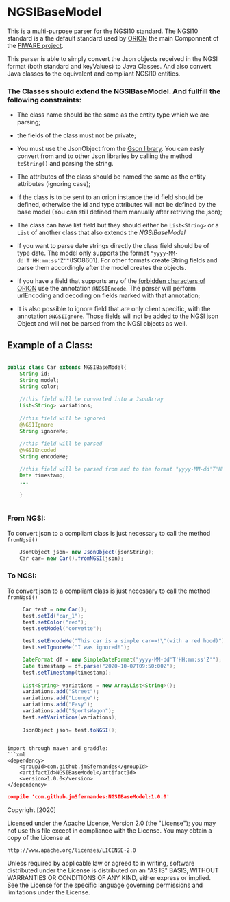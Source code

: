 # NGSIBaseModel
This is a multi-purpose parser for the NGSI10 standard.
The NGSI10 standard is a the default standard used by [ORION](https://fiware-orion.readthedocs.io/en/master/) the main Componnent of the [FIWARE project](https://www.fiware.org/).

This parser is able to simply convert the Json objects received in the NGSI format (both standard and keyValues) to Java Classes. 
And also convert Java classes to the equivalent and compliant NGSI10 entities.

### The Classes should extend the NGSIBaseModel. And fullfill the following constraints:

  - The class name should be the same as the entity type which we are parsing;
  
  - the fields of the class must not be private;
  
  - You must use the JsonObject from the [Gson library](https://github.com/google/gson). You can easly convert from and to other Json libraries by calling the method `toString()` and parsing the string.
  
  - The attributes of the class should be named the same as the entity attributes (ignoring case);
  - If the class is to be sent to an orion instance the id field should be defined, otherwise the id and type attributes will not be defined by the base model (You can still defined them manually after retriving the json);
  - The class can have list field but they should either be `List<String>` or a <code>List</code> of another class that also extends the *NGSIBaseModel* 
  - If you want to parse date strings directly the class field should be of type date. The model only supports the format `"yyyy-MM-dd'T'HH:mm:ss'Z'"`(ISO8601). 
For other formats create String fields and parse them accordingly after the model creates the objects.
  - If you have a field that supports any of the [forbidden characters of ORION](https://fiware-orion.readthedocs.io/en/master/user/forbidden_characters/index.html) use the annotation `@NGSIEncode`. 
  The parser will perform urlEncoding and decoding on fields marked with that annotation; 
  - It is also possible to ignore field that are only client specific, with the annotation `@NGSIIgnore`. Those fields will not be added to the NGSI json Object and will not be parsed from the NGSI objects as well.

## Example of a Class:
```java 
    
public class Car extends NGSIBaseModel{
    String id;
    String model;
    String color;
    
    //this field will be converted into a JsonArray 
    List<String> variations;
    
    //this field will be ignored
    @NGSIIgnore
    String ignoreMe;
    
    //this field will be parsed 
    @NGSIEncoded
    String encodeMe;

    //this field will be parsed from and to the format "yyyy-MM-dd'T'HH:mm:ss'Z'"
    Date timestamp;
    ...
    
    }



```


  

### From NGSI:
To convert json to a compliant class is just necessary to call the method <code>fromNgsi()</code> 
```java
    JsonObject json= new JsonObject(jsonString);
    Car car= new Car().fromNGSI(json);

```

### To NGSI:
To convert json to a compliant class is just necessary to call the method <code>fromNgsi()</code> 
```java
     Car test = new Car();
     test.setId("car_1");
     test.setColor("red");
     test.setModel("corvette");

     test.setEncodeMe("This car is a simple car==!\"(with a red hood)");
     test.setIgnoreMe("I was ignored!");

     DateFormat df = new SimpleDateFormat("yyyy-MM-dd'T'HH:mm:ss'Z'");
     Date timestamp = df.parse("2020-10-07T09:50:00Z");
     test.setTimestamp(timestamp);
     
     List<String> variations = new ArrayList<String>();
     variations.add("Street");
     variations.add("Lounge");
     variations.add("Easy");
     variations.add("SportsWagon");
     test.setVariations(variations);
     
     JsonObject json= test.toNGSI();
     
```






```
import through maven and graddle:
```xml
<dependency>
    <groupId>com.github.jmSfernandes</groupId>
    <artifactId>NGSIBaseModel</artifactId>
    <version>1.0.0</version>
</dependency>
```
```json
compile 'com.github.jmSfernandes:NGSIBaseModel:1.0.0'
```

Copyright [2020]

Licensed under the Apache License, Version 2.0 (the "License");
you may not use this file except in compliance with the License.
You may obtain a copy of the License at

    http://www.apache.org/licenses/LICENSE-2.0

Unless required by applicable law or agreed to in writing, software
distributed under the License is distributed on an "AS IS" BASIS,
WITHOUT WARRANTIES OR CONDITIONS OF ANY KIND, either express or implied.
See the License for the specific language governing permissions and
limitations under the License.
